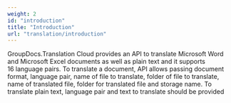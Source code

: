 ```yaml
---
weight: 2
id: "introduction"
title: "Introduction"
url: "translation/introduction"
---
```


GroupDocs.Translation Cloud provides an API to translate Microsoft Word and Microsoft Excel documents as well as plain text and it supports 16 language pairs. To translate a document, API allows passing document format, language pair, name of file to translate, folder of file to translate, name of translated file, folder for translated file and storage name. To translate plain text, language pair and text to translate should be provided